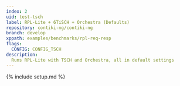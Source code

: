 ```yaml
---
index: 2
uid: test-tsch
label: RPL-Lite + 6TiSCH + Orchestra (Defaults)
repository: contiki-ng/contiki-ng
branch: develop
xppath: examples/benchmarks/rpl-req-resp
flags:
  CONFIG: CONFIG_TSCH
description:
  Runs RPL-Lite with TSCH and Orchestra, all in default settings
---
```


{% include setup.md %}
